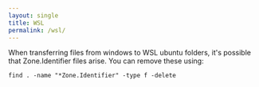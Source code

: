 ```yaml
---
layout: single
title: WSL
permalink: /wsl/
---
```



When transferring files from windows to WSL ubuntu folders, it's possible that Zone.Identifier files arise. You can remove these using:
```
find . -name "*Zone.Identifier" -type f -delete
```